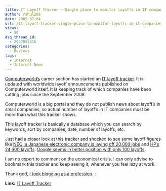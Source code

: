```yaml
---
title: IT Layoff Tracker – Single place to monitor layoffs in IT companies
author: rahul286
date: 2009-02-04
url: /it-layoff-tracker-single-place-to-monitor-layoffs-in-it-companies/
views:
  - 50
dsq_thread_id:
  - 2947095315
categories:
  - Reviews
tags:
  - Internet
  - Internet News
---
```

<a href="http://www.computerworld.com/" onclick="_gaq.push(['_trackEvent', 'outbound-article', 'http://www.computerworld.com/', 'Computerworld’s']);" >Computerworld’s</a> career section has started an <a href="http://www.computerworld.com/action/article.do?command=viewArticleBasic&articleId=9126955" onclick="_gaq.push(['_trackEvent', 'outbound-article', 'http://www.computerworld.com/action/article.do?command=viewArticleBasic&articleId=9126955', 'IT layoff tracker']);" >IT layoff tracker</a>. It is updated with worldwide layoff announcements published on Computerworld itself. It is keeping track of which companies have been cutting jobs since the September 2008.

Computerworld is a big portal and they do not publish news about layoff’s in small companies, so actual number of layoff’s in IT companies must be more than what this tracker shows.

This layoff tracker is basically a database which you can search by keywords, sort by companies, date, number of layoffs, etc.

Just had a closer look at this tracker and shocked to see some layoff figures like <a href="http://www.computerworld.com/action/article.do?command=viewArticleBasic&articleId=9127058" onclick="_gaq.push(['_trackEvent', 'outbound-article', 'http://www.computerworld.com/action/article.do?command=viewArticleBasic&articleId=9127058', 'NEC, a Japanese electronic company is laying off 20,000 jobs']);" >NEC, a Japanese electronic company is laying off 20,000 jobs</a> and <a href="http://www.computerworld.com/action/article.do?command=viewArticleBasic&articleId=9114741" onclick="_gaq.push(['_trackEvent', 'outbound-article', 'http://www.computerworld.com/action/article.do?command=viewArticleBasic&articleId=9114741', 'HP’s 24,600 layoffs']);" >HP’s 24,600 layoffs</a>. <a href="http://www.computerworld.com/action/article.do?command=viewArticleBasic&articleId=9126000" onclick="_gaq.push(['_trackEvent', 'outbound-article', 'http://www.computerworld.com/action/article.do?command=viewArticleBasic&articleId=9126000', 'Google seems in better position with only 100 layoffs']);" >Google seems in better position with only 100 layoffs</a>.

I am no expert to comment on the economical crisis. I can only advise to bookmark this tracker and keep seeing it, whenever you feel lazy at work.

Thank god, [I took blogging as a profession][1]. <img src="http://devilsworkshop.org/wp-includes/images/smilies/simple-smile.png" alt=":-)" class="wp-smiley" style="height: 1em; max-height: 1em;" />

**Link:** <a href="http://www.computerworld.com/action/article.do?command=viewArticleBasic&articleId=9126955" onclick="_gaq.push(['_trackEvent', 'outbound-article', 'http://www.computerworld.com/action/article.do?command=viewArticleBasic&articleId=9126955', 'IT Layoff Tracker']);" >IT Layoff Tracker</a>

 [1]: http://devilsworkshop.org/devil-is-back-forever/
